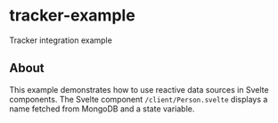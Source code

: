 # tracker-example

Tracker integration example

## About

This example demonstrates how to use reactive data sources in Svelte components.
The Svelte component `/client/Person.svelte` displays a name fetched from MongoDB and a state variable.
